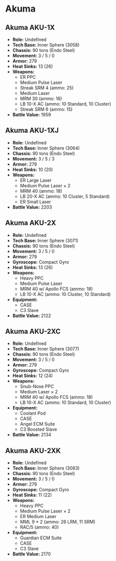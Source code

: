 # Akuma
## Akuma AKU-1X
- **Role:** Undefined
- **Tech Base:** Inner Sphere (3058)
- **Chassis:** 90 tons (Endo Steel)
- **Movement:** 3 / 5 / 0
- **Armor:** 279
- **Heat Sinks:** 13 (26)
- **Weapons:**
  - ER PPC
  - Medium Pulse Laser
  - Streak SRM 4 (ammo: 25)
  - Medium Laser
  - MRM 30 (ammo: 16)
  - LB 10-X AC (ammo: 10 Standard, 10 Cluster)
  - Streak SRM 6 (ammo: 15)
- **Battle Value:** 1959

## Akuma AKU-1XJ
- **Role:** Undefined
- **Tech Base:** Inner Sphere (3064)
- **Chassis:** 90 tons (Endo Steel)
- **Movement:** 3 / 5 / 3
- **Armor:** 279
- **Heat Sinks:** 10 (20)
- **Weapons:**
  - ER Large Laser
  - Medium Pulse Laser × 2
  - MRM 40 (ammo: 18)
  - LB 20-X AC (ammo: 10 Cluster, 5 Standard)
  - ER Small Laser
- **Battle Value:** 2203

## Akuma AKU-2X
- **Role:** Undefined
- **Tech Base:** Inner Sphere (3071)
- **Chassis:** 90 tons (Endo Steel)
- **Movement:** 3 / 5 / 0
- **Armor:** 279
- **Gyroscope:** Compact Gyro
- **Heat Sinks:** 13 (26)
- **Weapons:**
  - Heavy PPC
  - Medium Pulse Laser
  - MRM 40 w/ Apollo FCS (ammo: 18)
  - LB 10-X AC (ammo: 10 Cluster, 10 Standard)
- **Equipment:**
  - CASE
  - C3 Slave
- **Battle Value:** 2122

## Akuma AKU-2XC
- **Role:** Undefined
- **Tech Base:** Inner Sphere (3077)
- **Chassis:** 90 tons (Endo Steel)
- **Movement:** 3 / 5 / 0
- **Armor:** 279
- **Gyroscope:** Compact Gyro
- **Heat Sinks:** 12 (24)
- **Weapons:**
  - Snub-Nose PPC
  - Medium Laser × 2
  - MRM 40 w/ Apollo FCS (ammo: 18)
  - LB 10-X AC (ammo: 10 Standard, 10 Cluster)
- **Equipment:**
  - Coolant Pod
  - CASE
  - Angel ECM Suite
  - C3 Boosted Slave
- **Battle Value:** 2134

## Akuma AKU-2XK
- **Role:** Undefined
- **Tech Base:** Inner Sphere (3083)
- **Chassis:** 90 tons (Endo Steel)
- **Movement:** 3 / 5 / 0
- **Armor:** 279
- **Gyroscope:** Compact Gyro
- **Heat Sinks:** 11 (22)
- **Weapons:**
  - Heavy PPC
  - Medium Pulse Laser × 2
  - ER Medium Laser
  - MML 9 × 2 (ammo: 26 LRM, 11 SRM)
  - RAC/5 (ammo: 40)
- **Equipment:**
  - Guardian ECM Suite
  - CASE
  - C3 Slave
- **Battle Value:** 2170

